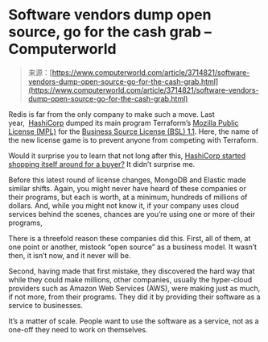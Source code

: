 <!--yml
category: 未分类
date: 2024-05-29 12:46:56
-->

# Software vendors dump open source, go for the cash grab – Computerworld

> 来源：[https://www.computerworld.com/article/3714821/software-vendors-dump-open-source-go-for-the-cash-grab.html](https://www.computerworld.com/article/3714821/software-vendors-dump-open-source-go-for-the-cash-grab.html)

Redis is far from the only company to make such a move. Last year,  [HashiCorp](https://www.hashicorp.com/) dumped its main program Terraform’s [Mozilla Public License (MPL)](https://www.mozilla.org/en-US/MPL/) for the [Business Source License (BSL) 1.1](https://www.hashicorp.com/bsl). Here, the name of the new license game is to prevent anyone from competing with Terraform.

Would it surprise you to learn that not long after this, [HashiCorp started shopping itself around for a buyer?](https://www.bloomberg.com/news/articles/2024-03-15/software-company-hashicorp-is-said-to-weigh-potential-sale?sref=y7UfZ5i4) It didn’t surprise me.

Before this latest round of license changes, MongoDB and Elastic made similar shifts. Again, you might never have heard of these companies or their programs, but each is worth, at a minimum, hundreds of millions of dollars. And, while you might not know it, if your company uses cloud services behind the scenes, chances are you’re using one or more of their programs,

There is a threefold reason these companies did this. First, all of them, at one point or another, mistook “open source” as a business model. It wasn’t then, it isn’t now, and it never will be.

Second, having made that first mistake, they discovered the hard way that while they could make millions, other companies, usually the hyper-cloud providers such as Amazon Web Services (AWS), were making just as much, if not more, from their programs. They did it by providing their software as a service to businesses. 

It’s a matter of scale. People want to use the software as a service, not as a one-off they need to work on themselves.